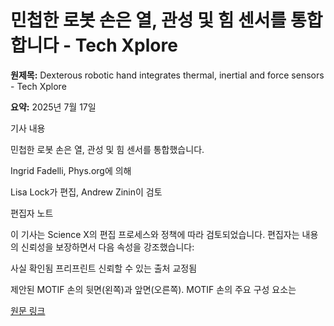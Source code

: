 # 민첩한 로봇 손은 열, 관성 및 힘 센서를 통합합니다 - Tech Xplore

**원제목:** Dexterous robotic hand integrates thermal, inertial and force sensors - Tech Xplore

**요약:** 2025년 7월 17일

기사 내용

민첩한 로봇 손은 열, 관성 및 힘 센서를 통합했습니다.

Ingrid Fadelli, Phys.org에 의해

Lisa Lock가 편집, Andrew Zinin이 검토

편집자 노트

이 기사는 Science X의 편집 프로세스와 정책에 따라 검토되었습니다. 편집자는 내용의 신뢰성을 보장하면서 다음 속성을 강조했습니다:

사실 확인됨
프리프린트
신뢰할 수 있는 출처
교정됨

제안된 MOTIF 손의 뒷면(왼쪽)과 앞면(오른쪽). MOTIF 손의 주요 구성 요소는

[원문 링크](https://techxplore.com/news/2025-07-dexterous-robotic-thermal-inertial-sensors.html)
